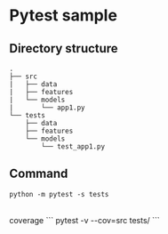 # Pytest sample
## Directory structure
```
.
├── src
|   ├── data
|   ├── features
|   └── models
|       └── app1.py
└── tests
    ├── data
    ├── features
    └── models
        └── test_app1.py
```
## Command
```
python -m pytest -s tests
```
<br>
coverage
```
pytest -v --cov=src tests/
```
